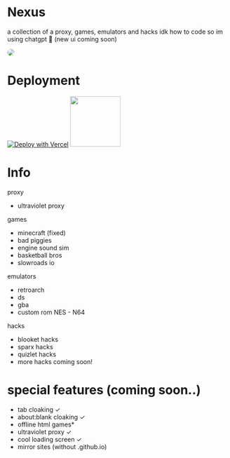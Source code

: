 # Nexus
a collection of a proxy, games, emulators and hacks idk how to code so im using chatgpt 🥀 (new ui coming soon)

<img src="https://github.com/user-attachments/assets/7b3e0118-ff43-464a-afaf-f20f4dad43e6" style="border-radius: 15px;" />

# Deployment

[![Deploy with Vercel](https://vercel.com/button)](https://vercel.com/new/clone?repository-url=https%3A%2F%2Fgithub.com%2Fbreezly101%2Fnexus) [<img src="https://www.koyeb.com/static/images/deploy/button.svg" width="115"/>](https://app.koyeb.com/deploy?https://github.com/breezly101/nexus)

# Info

proxy
- ultraviolet proxy

games
- minecraft (fixed)
- bad piggies
- engine sound sim
- basketball bros
- slowroads io


emulators
- retroarch
- ds
- gba
- custom rom NES - N64

hacks
- blooket hacks
- sparx hacks
- quizlet hacks
- more hacks coming soon!

# special features (coming soon..)
- tab cloaking ✓
- about:blank cloaking ✓
- offline html games*
- ultraviolet proxy ✓
- cool loading screen ✓
- mirror sites (without .github.io)
